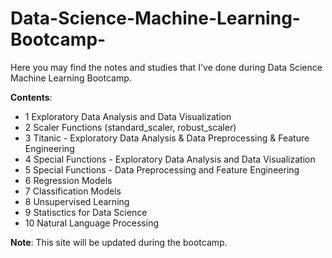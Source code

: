 # Data-Science-Machine-Learning-Bootcamp-

Here you may find the notes and studies that I've done during Data Science Machine Learning Bootcamp.

__Contents__:

- 1 Exploratory Data Analysis and Data Visualization
- 2 Scaler Functions (standard_scaler, robust_scaler)
- 3 Titanic - Exploratory Data Analysis & Data Preprocessing & Feature Engineering
- 4 Special Functions - Exploratory Data Analysis and Data Visualization
- 5 Special Functions - Data Preprocessing and Feature Engineering
- 6 Regression Models
- 7 Classification Models
- 8 Unsupervised Learning
- 9 Statisctics for Data Science
- 10 Natural Language Processing


__Note__: This site will be updated during the bootcamp.
